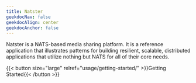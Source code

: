```yaml
---
title: Natster
geekdocNav: false
geekdocAlign: center
geekdocAnchor: false
---
```


Natster is a NATS-based media sharing platform. It is a reference application that illustrates patterns for building resilient, scalable, distributed applications that utilize nothing but NATS for all of their core needs.

{{< button size="large" relref="usage/getting-started/" >}}Getting Started{{< /button >}}


